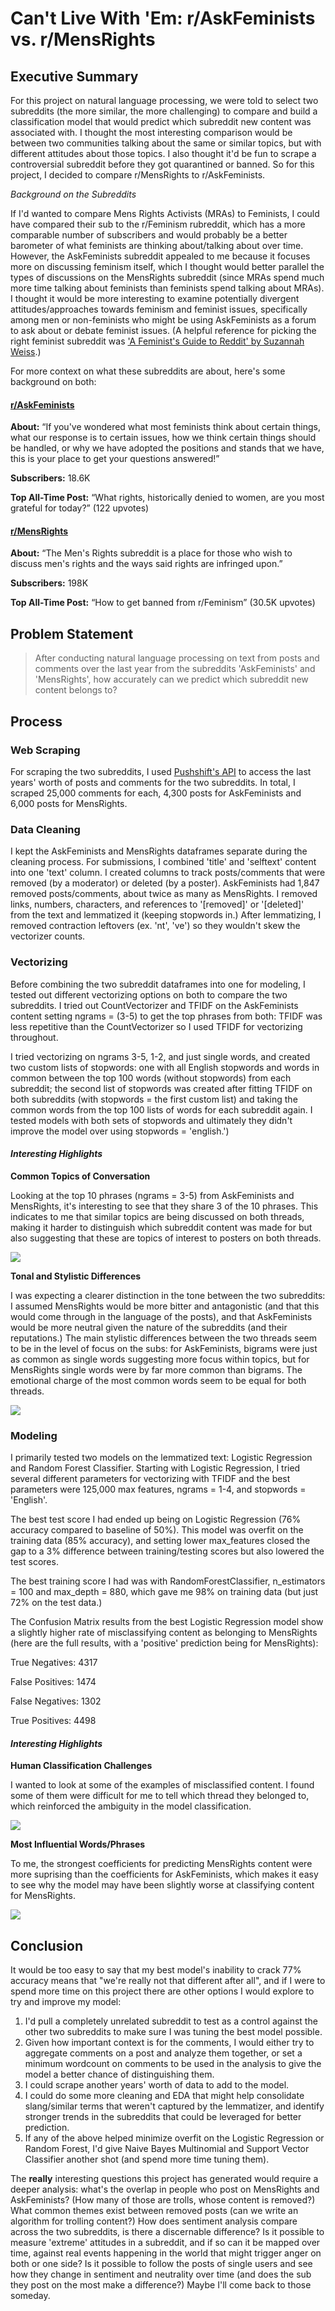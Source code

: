 
# Can't Live With 'Em: r/AskFeminists vs. r/MensRights
## Executive Summary
 
For this project on natural language processing, we were told to select two subreddits (the more similar, the more challenging) to compare and build a classification model that would predict which subreddit new content was associated with. I thought the most interesting comparison would be between two communities talking about the same or similar topics, but with different attitudes about those topics. I also thought it'd be fun to scrape a controversial subreddit before they got quarantined or banned. So for this project, I decided to compare r/MensRights to r/AskFeminists.

*Background on the Subreddits*

If I'd wanted to compare Mens Rights Activists (MRAs) to Feminists, I could have compared their sub to the r/Feminism rubreddit, which has a more comparable number of subscribers and would probably be a better barometer of what feminists are thinking about/talking about over time. However, the AskFeminists subreddit appealed to me because it focuses more on discussing feminism itself, which I thought would better parallel the types of discussions on the MensRights subreddit (since MRAs spend much more time talking about feminists than feminists spend talking about MRAs). I thought it would be more interesting to examine potentially divergent attitudes/approaches towards feminism and feminist issues, specifically among men or non-feminists who might be using AskFeminists as a forum to ask about or debate feminist issues. (A helpful reference for picking the right feminist subreddit was ['A Feminist's Guide to Reddit' by Suzannah Weiss](https://www.bitchmedia.org/article/feminists-guide-reddit).)

For more context on what these subreddits are about, here's some background on both:

#### [r/AskFeminists](https://www.reddit.com/r/askfeminists)
**About:** “If you've wondered what most feminists think about certain things, what our response is to certain issues, how we think certain things should be handled, or why we have adopted the positions and stands that we have, this is your place to get your questions answered!”

**Subscribers:** 18.6K

**Top All-Time Post:** “What rights, historically denied to women, are you most grateful for today?” (122 upvotes)

#### [r/MensRights](https://www.reddit.com/r/mensrights)
**About:** “The Men's Rights subreddit is a place for those who wish to discuss men's rights and the ways said rights are infringed upon.”

**Subscribers:** 198K

**Top All-Time Post:** “How to get banned from r/Feminism” (30.5K upvotes)

## Problem Statement

> After conducting natural language processing on text from posts and comments over the last year from the subreddits 'AskFeminists' and 'MensRights', how accurately can we predict which subreddit new content belongs to?

## Process
### Web Scraping

For scraping the two subreddits, I used [Pushshift's API](https://github.com/pushshift/api) to access the last years' worth of posts and comments for the two subreddits. In total, I scraped 25,000 comments for each, 4,300 posts for AskFeminists and 6,000 posts for MensRights.  

### Data Cleaning

I kept the AskFeminists and MensRights dataframes separate during the cleaning process. For submissions, I combined 'title' and 'selftext' content into one 'text' column. I created columns to track posts/comments that were removed (by a moderator) or deleted (by a poster). AskFeminists had 1,847 removed posts/comments, about twice as many as MensRights. I removed links, numbers, characters, and references to '[removed]' or '[deleted]' from the text and lemmatized it (keeping stopwords in.) After lemmatizing, I removed contraction leftovers (ex. 'nt', 've') so they wouldn't skew the vectorizer counts.

### Vectorizing

Before combining the two subreddit dataframes into one for modeling, I tested out different vectorizing options on both to compare the two subreddits. I tried out CountVectorizer and TFIDF on the AskFeminists content setting ngrams = (3-5) to get the top phrases from both: TFIDF was less repetitive than the CountVectorizer so I used TFIDF for vectorizing throughout. 

I tried vectorizing on ngrams 3-5, 1-2, and just single words, and created two custom lists of stopwords: one with all English stopwords and words in common between the top 100 words (without stopwords) from each subreddit; the second list of stopwords was created after fitting TFIDF on both subreddits (with stopwords = the first custom list) and taking the common words from the top 100 lists of words for each subreddit again. I tested models with both sets of stopwords and ultimately they didn't improve the model over using stopwords = 'english.')

#### *Interesting Highlights*

**Common Topics of Conversation**

Looking at the top 10 phrases (ngrams = 3-5) from AskFeminists and MensRights, it's interesting to see that they share 3 of the 10 phrases. This indicates to me that similar topics are being discussed on both threads, making it harder to distinguish which subreddit content was made for but also suggesting that these are topics of interest to posters on both threads.

<img src="./Images/top_phrases.png">

**Tonal and Stylistic Differences**

I was expecting a clearer distinction in the tone between the two subreddits: I assumed MensRights would be more bitter and antagonistic (and that this would come through in the language of the posts), and that AskFeminists would be more neutral given the nature of the subreddits (and their reputations.) The main stylistic differences between the two threads seem to be in the level of focus on the subs: for AskFeminists, bigrams were just as common as single words suggesting more focus within topics, but for MensRights single words were by far more common than bigrams. The emotional charge of the most common words seem to be equal for both threads.

<img src="./Images/top_bigrams.png">

### Modeling

I primarily tested two models on the lemmatized text: Logistic Regression and Random Forest Classifier. Starting with Logistic Regression, I tried several different parameters for vectorizing with TFIDF and the best parameters were 125,000 max features, ngrams = 1-4, and stopwords = 'English'.

The best test score I had ended up being on Logistic Regression (76% accuracy compared to baseline of 50%). This model was overfit on the training data (85% accuracy), and setting lower max_features closed the gap to a 3% difference between training/testing scores but also lowered the test scores. 

The best training score I had was with RandomForestClassifier, n_estimators = 100 and max_depth = 880, which gave me 98% on training data (but just 72% on the test data.)

The Confusion Matrix results from the best Logistic Regression model show a slightly higher rate of misclassifying content as belonging to MensRights (here are the full results, with a 'positive' prediction being for MensRights):

True Negatives: 4317

False Positives: 1474

False Negatives: 1302

True Positives: 4498

#### *Interesting Highlights*

**Human Classification Challenges**

I wanted to look at some of the examples of misclassified content. I found some of them were difficult for me to tell which thread they belonged to, which reinforced the ambiguity in the model classification.

<img src="./Images/classification_errors.png">

**Most Influential Words/Phrases**

To me, the strongest coefficients for predicting MensRights content were more suprising than the coefficients for AskFeminists, which makes it easy to see why the model may have been slightly worse at classifying content for MensRights.

<img src="./Images/coef.png">

## Conclusion

It would be too easy to say that my best model's inability to crack 77% accuracy means that "we're really not that different after all", and if I were to spend more time on this project there are other options I would explore to try and improve my model:

1. I'd pull a completely unrelated subreddit to test as a control against the other two subreddits to make sure I was tuning the best model possible.
2. Given how important context is for the comments, I would either try to aggregate comments on a post and analyze them together, or set a minimum wordcount on comments to be used in the analysis to give the model a better chance of distinguishing them.
3. I could scrape another years' worth of data to add to the model.
4. I could do some more cleaning and EDA that might help consolidate slang/similar terms that weren't captured by the lemmatizer, and identify stronger trends in the subreddits that could be leveraged for better prediction.
5. If any of the above helped minimize overfit on the Logistic Regression or Random Forest, I'd give Naive Bayes Multinomial and Support Vector Classifier another shot (and spend more time tuning them).

The **really** interesting questions this project has generated would require a deeper analysis: what's the overlap in people who post on MensRights and AskFeminists? (How many of those are trolls, whose content is removed?) What common themes exist between removed posts (can we write an algorithm for trolling content?) How does sentiment analysis compare across the two subreddits, is there a discernable difference? Is it possible to measure 'extreme' attitudes in a subreddit, and if so can it be mapped over time, against real events happening in the world that might trigger anger on both or one side? Is it possible to follow the posts of single users and see how they change in sentiment and neutrality over time (and does the sub they post on the most make a difference?) Maybe I'll come back to those someday.
